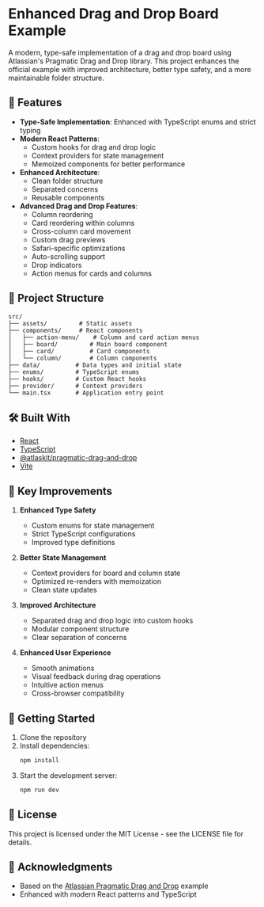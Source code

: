 # Enhanced Drag and Drop Board Example

A modern, type-safe implementation of a drag and drop board using Atlassian's Pragmatic Drag and Drop library. This project enhances the official example with improved architecture, better type safety, and a more maintainable folder structure.

## 🚀 Features

- **Type-Safe Implementation**: Enhanced with TypeScript enums and strict typing
- **Modern React Patterns**:
  - Custom hooks for drag and drop logic
  - Context providers for state management
  - Memoized components for better performance
- **Enhanced Architecture**:
  - Clean folder structure
  - Separated concerns
  - Reusable components
- **Advanced Drag and Drop Features**:
  - Column reordering
  - Card reordering within columns
  - Cross-column card movement
  - Custom drag previews
  - Safari-specific optimizations
  - Auto-scrolling support
  - Drop indicators
  - Action menus for cards and columns

## 📁 Project Structure

```
src/
├── assets/         # Static assets
├── components/     # React components
│   ├── action-menu/    # Column and card action menus
│   ├── board/         # Main board component
│   ├── card/          # Card components
│   └── column/        # Column components
├── data/          # Data types and initial state
├── enums/         # TypeScript enums
├── hooks/         # Custom React hooks
├── provider/      # Context providers
└── main.tsx       # Application entry point
```

## 🛠️ Built With

- [React](https://reactjs.org/)
- [TypeScript](https://www.typescriptlang.org/)
- [@atlaskit/pragmatic-drag-and-drop](https://bitbucket.org/atlassian/pragmatic-drag-and-drop)
- [Vite](https://vitejs.dev/)

## 🎯 Key Improvements

1. **Enhanced Type Safety**

   - Custom enums for state management
   - Strict TypeScript configurations
   - Improved type definitions

2. **Better State Management**

   - Context providers for board and column state
   - Optimized re-renders with memoization
   - Clean state updates

3. **Improved Architecture**

   - Separated drag and drop logic into custom hooks
   - Modular component structure
   - Clear separation of concerns

4. **Enhanced User Experience**
   - Smooth animations
   - Visual feedback during drag operations
   - Intuitive action menus
   - Cross-browser compatibility

## 🚀 Getting Started

1. Clone the repository
2. Install dependencies:
   ```bash
   npm install
   ```
3. Start the development server:
   ```bash
   npm run dev
   ```

## 📝 License

This project is licensed under the MIT License - see the LICENSE file for details.

## 🙏 Acknowledgments

- Based on the [Atlassian Pragmatic Drag and Drop](https://bitbucket.org/atlassian/pragmatic-drag-and-drop) example
- Enhanced with modern React patterns and TypeScript
